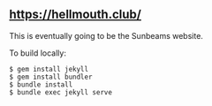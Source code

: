 ## https://hellmouth.club/

This is eventually going to be the Sunbeams website.

To build locally:

```console
$ gem install jekyll
$ gem install bundler
$ bundle install
$ bundle exec jekyll serve
```
